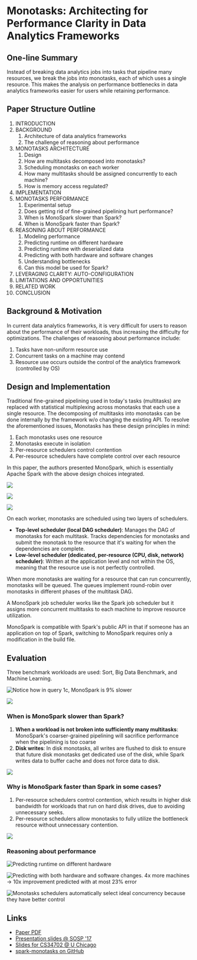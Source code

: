 # Monotasks: Architecting for Performance Clarity in Data Analytics Frameworks

## One-line Summary

Instead of breaking data analytics jobs into tasks that pipeline many resources, we break the jobs into monotasks, each of which uses a single resource. This makes the analysis on performance bottlenecks in data analytics frameworks easier for users while retaining performance.

## Paper Structure Outline

1. INTRODUCTION
2. BACKGROUND
   1. Architecture of data analytics frameworks
   2. The challenge of reasoning about performance
3. MONOTASKS ARCHITECTURE
   1. Design
   2. How are multitasks decomposed into monotasks?
   3. Scheduling monotasks on each worker
   4. How many multitasks should be assigned concurrently to each machine?
   5. How is memory access regulated?
4. IMPLEMENTATION
5. MONOTASKS PERFORMANCE
   1. Experimental setup
   2. Does getting rid of fine-grained pipelining hurt performance?
   3. When is MonoSpark slower than Spark?
   4. When is MonoSpark faster than Spark?
6. REASONING ABOUT PERFORMANCE
   1. Modeling performance
   2. Predicting runtime on different hardware
   3. Predicting runtime with deserialized data
   4. Predicting with both hardware and software changes
   5. Understanding bottlenecks
   6. Can this model be used for Spark?
7. LEVERAGING CLARITY: AUTO-CONFIGURATION
8. LIMITATIONS AND OPPORTUNITIES
9. RELATED WORK
10. CONCLUSION

## Background & Motivation

In current data analytics frameworks, it is very difficult for users to reason about the performance of their workloads, thus increasing the difficulty for optimizations. The challenges of reasoning about performance include:

1. Tasks have non-uniform resource use
2. Concurrent tasks on a machine may contend
3. Resource use occurs outside the control of the analytics framework (controlled by OS)

## Design and Implementation

Traditional fine-grained pipelining used in today's tasks (multitasks) are replaced with statistical multiplexing across monotasks that each use a single resource. The decomposing of multitasks into monotasks can be done internally by the framework w/o changing the existing API. To resolve the aforementioned issues, Monotasks has these design principles in mind:

1. Each monotasks uses one resource
2. Monotasks execute in isolation
3. Per-resource schedulers control contention
4. Per-resource schedulers have complete control over each resource

In this paper, the authors presented MonoSpark, which is essentially Apache Spark with the above design choices integrated.

![](<../../.gitbook/assets/Screen Shot 2020-12-25 at 11.56.33 AM.png>)

![](<../../.gitbook/assets/Screen Shot 2020-12-25 at 11.59.53 AM.png>)

![](<../../.gitbook/assets/Screen Shot 2020-12-25 at 12.03.03 PM.png>)

On each worker, monotasks are scheduled using two layers of schedulers.

* **Top-level scheduler (local DAG scheduler)**: Manages the DAG of monotasks for each multitask. Tracks dependencies for monotasks and submit the monotask to the resource that it's waiting for when the dependencies are complete.
* **Low-level scheduler (dedicated, per-resource (CPU, disk, network) scheduler)**: Written at the application level and not within the OS, meaning that the resource use is not perfectly controlled.

When more monotasks are waiting for a resource that can run concurrently, monotasks will be queued. The queues implement round-robin over monotasks in different phases of the multitask DAG.

A MonoSpark job scheduler works like the Spark job scheduler but it assigns more concurrent multitasks to each machine to improve resource utilization.

MonoSpark is compatible with Spark's public API in that if someone has an application on top of Spark, switching to MonoSpark requires only a modification in the build file.

## Evaluation

Three benchmark workloads are used: Sort, Big Data Benchmark, and Machine Learning.

![Notice how in query 1c, MonoSpark is 9% slower](<../../.gitbook/assets/Screen Shot 2020-12-25 at 12.27.22 PM.png>)

![](<../../.gitbook/assets/Screen Shot 2020-12-25 at 12.29.18 PM.png>)

### When is MonoSpark slower than Spark?

1. **When a workload is not broken into sufficiently many multitasks**: MonoSpark's coarser-grained pipelining will sacrifice performance when the pipelining is too coarse
2. **Disk writes**: In disk monotasks, all writes are flushed to disk to ensure that future disk monotasks get dedicated use of the disk, while Spark writes data to buffer cache and does not force data to disk.

![](<../../.gitbook/assets/Screen Shot 2020-12-25 at 12.25.56 PM.png>)

### Why is MonoSpark faster than Spark in some cases?

1. Per-resource schedulers control contention, which results in higher disk bandwidth for workloads that run on hard disk drives, due to avoiding unnecessary seeks.
2. Per-resource schedulers allow monotasks to fully utilize the bottleneck resource without unnecessary contention.

![](<../../.gitbook/assets/Screen Shot 2020-12-25 at 12.26.19 PM.png>)

### Reasoning about performance

![Predicting runtime on different hardware](<../../.gitbook/assets/Screen Shot 2020-12-25 at 12.32.56 PM.png>)

![Predicting with both hardware and software changes. 4x more machines -> 10x improvement predicted with at most 23% error](<../../.gitbook/assets/Screen Shot 2020-12-25 at 12.33.46 PM.png>)

![Monotasks schedulers automatically select ideal concurrency because they have better control](<../../.gitbook/assets/Screen Shot 2020-12-25 at 12.35.56 PM.png>)

## Links

* [Paper PDF](http://kayousterhout.org/publications/sosp17-final183.pdf)
* [Presentation slides @ SOSP '17](http://kayousterhout.org/talks/2017\_10\_29\_SOSP\_Monotasks.pdf)
* [Slides for CS34702 @ U Chicago](https://people.cs.uchicago.edu/\~junchenj/34702/slides/34702-MonoTasks.pdf)
* [spark-monotasks on GitHub](https://github.com/NetSys/spark-monotasks)
